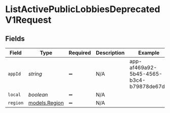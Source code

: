 # ListActivePublicLobbiesDeprecatedV1Request


## Fields

| Field                                    | Type                                     | Required                                 | Description                              | Example                                  |
| ---------------------------------------- | ---------------------------------------- | ---------------------------------------- | ---------------------------------------- | ---------------------------------------- |
| `appId`                                  | *string*                                 | :heavy_minus_sign:                       | N/A                                      | app-af469a92-5b45-4565-b3c4-b79878de67d2 |
| `local`                                  | *boolean*                                | :heavy_minus_sign:                       | N/A                                      |                                          |
| `region`                                 | [models.Region](../models/region.md)     | :heavy_minus_sign:                       | N/A                                      |                                          |